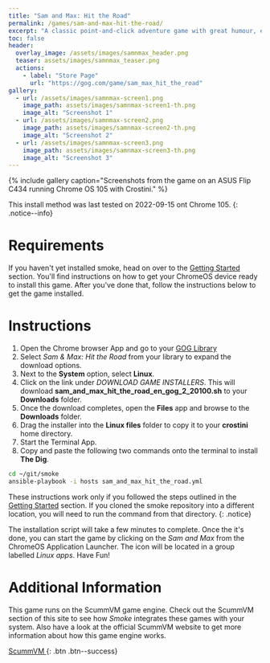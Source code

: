 ```yaml
---
title: "Sam and Max: Hit the Road"
permalink: /games/sam-and-max-hit-the-road/
excerpt: "A classic point-and-click adventure game with great humour, excellent voice acting, and a beautiful art style.  Sam and Max provide a near endless supply of one-liners and puns each one more crude than the last.  In a collection of adventure games, Sam and Max: Hit the Road fun and funny at an unparalleled level."
toc: false
header:
  overlay_image: /assets/images/samnmax_header.png
  teaser: assets/images/samnmax_teaser.png
  actions:
    - label: "Store Page"
      url: "https://gog.com/game/sam_max_hit_the_road"
gallery:
  - url: /assets/images/samnmax-screen1.png
    image_path: assets/images/samnmax-screen1-th.png
    image_alt: "Screenshot 1"
  - url: /assets/images/samnmax-screen2.png
    image_path: assets/images/samnmax-screen2-th.png
    image_alt: "Screenshot 2"
  - url: /assets/images/samnmax-screen3.png
    image_path: assets/images/samnmax-screen3-th.png
    image_alt: "Screenshot 3"
---
```


{% include gallery caption="Screenshots from the game on an ASUS Flip C434 running Chrome OS 105 with Crostini." %}

This install method was last tested on 2022-09-15 ont Chrome 105.
{: .notice--info}

# Requirements
If you haven't yet installed smoke, head on over to the [Getting Started](/docs/getting-started/) section.  You'll find instructions on how to get your ChromeOS device ready to install this game.  After you've done that, follow the instructions below to get the game installed.

# Instructions

1. Open the Chrome browser App and go to your [GOG Library](https://www.gog.com/en/account)
1. Select *Sam & Max: Hit the Road* from your library to expand the download options.
1. Next to the **System** option, select **Linux**.
1. Click on the link under *DOWNLOAD GAME INSTALLERS*.  This will download **sam_and_max_hit_the_road_en_gog_2_20100.sh** to your **Downloads** folder.
1. Once the download completes, open the **Files** app and browse to the **Downloads** folder.
1. Drag the installer into the **Linux files** folder to copy it to your **crostini** home directory.
1. Start the Terminal App.
1. Copy and paste the following two commands onto the terminal to install **The Dig**.

~~~bash
cd ~/git/smoke
ansible-playbook -i hosts sam_and_max_hit_the_road.yml
~~~

These instructions work only if you followed the steps outlined in the [Getting Started](/_docs/01-getting-started.md) section.  If you cloned the smoke repository into a different location, you will need to run the command from that directory.
{: .notice}

The installation script will take a few minutes to complete.  Once the it's done, you can start the game by clicking on the *Sam and Max* from the ChromeOS Application Launcher.  The icon will be located in a group labelled *Linux apps*.  Have Fun!

# Additional Information
This game runs on the ScummVM game engine.  Check out the ScummVM section of this site to see how *Smoke* integrates these games with your system. Also have a look at the official ScummVM website to get more information about how this game engine works.

[ScummVM <i class="fas fa-external-link-alt"></i>](https://summvm.org){: .btn .btn--success}